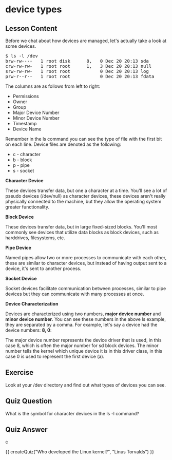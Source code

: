 # device types

## Lesson Content

Before we chat about how devices are managed, let's actually take a look at some devices.

<pre>$ ls -l /dev
brw-rw----   1 root disk      8,   0 Dec 20 20:13 sda
crw-rw-rw-   1 root root      1,   3 Dec 20 20:13 null
srw-rw-rw-   1 root root           0 Dec 20 20:13 log
prw-r--r--   1 root root           0 Dec 20 20:13 fdata
</pre>

The columns are as follows from left to right:

<ul>
<li>Permissions</li>
<li>Owner</li>
<li>Group</li>
<li>Major Device Number</li>
<li>Minor Device Number</li>
<li>Timestamp</li>
<li>Device Name</li>
</ul>

Remember in the ls command you can see the type of file with the first bit on each line. Device files are denoted as the following: 

<ul>
<li>c - character</li>
<li>b - block</li>
<li>p - pipe</li>
<li>s - socket</li>
</ul>

<b>Character Device</b>

These devices transfer data, but one a character at a time. You'll see a lot of pseudo devices (/dev/null) as character devices, these devices aren't really physically connected to the machine, but they allow the operating system greater functionality. 

<b>Block Device</b>

These devices transfer data, but in large fixed-sized blocks. You'll most commonly see devices that utilize data blocks as block devices, such as harddrives, filesystems, etc. 

<b>Pipe Device</b>

Named pipes allow two or more processes to communicate with each other, these are similar to character devices, but instead of having output sent to a device, it's sent to another process. 

<b>Socket Device</b>

Socket devices facilitate communication between processes, similar to pipe devices but they can communicate with many processes at once. 

<b>Device Characterization</b>

Devices are characterized using two numbers, <b>major device number</b> and <b>minor device number</b>. You can see these numbers in the above ls example, they are separated by a comma. For example, let's say a device had the device numbers: <b>8, 0</b>:

The major device number represents the device driver that is used, in this case 8, which is often the major number for sd block devices. The minor number tells the kernel which unique device it is in this driver class, in this case 0 is used to represent the first device (a).

## Exercise

Look at your /dev directory and find out what types of devices you can see.

## Quiz Question

What is the symbol for character devices in the ls -l command?

## Quiz Answer

c
<script src="../quiz.js"></script>

<div id="quiz">
  {{ createQuiz("Who developed the Linux kernel?", "Linus Torvalds") }}
</div>
